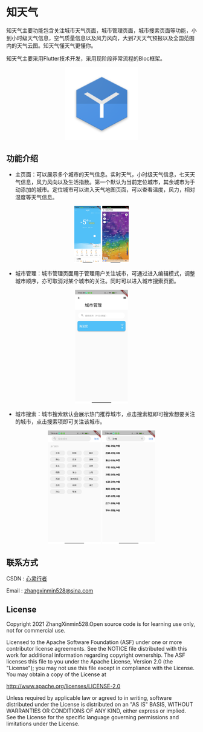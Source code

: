 # 知天气

知天气主要功能包含关注城市天气页面，城市管理页面，城市搜索页面等功能，小到小时级天气信息，空气质量信息以及风力风向，大到7天天气预报以及全国范围内的天气云图。知天气懂天气更懂你。

知天气主要采用Flutter技术开发，采用现阶段非常流程的Bloc框架。

<p align="center">
  <img alt="logo" src="https://github.com/ZhangXinmin528/AndroidUtils/blob/master/app/src/main/assets/ic_launcher.png"/>
</p>


## 功能介绍

- 主页面：可以展示多个城市的天气信息。实时天气，小时级天气信息，七天天气信息，风力风向以及生活指数。第一个默认为当前定位城市，其余城市为手动添加的城市。定位城市可以进入天气地图页面，可以查看温度，风力，相对湿度等天气信息。

<center class="half">
<img src="/screenshot/weather_page.jpg" width = "70" height = "150" alt="首页"  />
<img src="/screenshot/weather_map.jpg" width = "70" height = "150" alt="首页"  />
</center>

- 城市管理：城市管理页面用于管理用户关注城市，可通过进入编辑模式，调整城市顺序，亦可取消对某个城市的关注。同时可以进入城市搜索页面。

<center class="half">
<img src="/screenshot/weather_manage.jpg" width = "140" height = "300" alt="首页"  />
</center>

- 城市搜索：城市搜索默认会展示热门推荐城市，点击搜索框即可搜索想要关注的城市，点击搜索项即可关注该城市。

<center class="half">
<img src="/screenshot/hot_city.jpg" width = "140" height = "300" alt="首页"  />
<img src="/screenshot/search_result.jpg" width = "140" height = "300" alt="首页"  />
</center>

联系方式
---
CSDN : [心灵行者](https://blog.csdn.net/zxm528)

Email : zhangxinmin528@sina.com

License
---

Copyright 2021 ZhangXinmin528.Open source code is for learning use only, not for commercial use.

Licensed to the Apache Software Foundation (ASF) under one or more contributor
license agreements.  See the NOTICE file distributed with this work for
additional information regarding copyright ownership.  The ASF licenses this
file to you under the Apache License, Version 2.0 (the "License"); you may not
use this file except in compliance with the License.  You may obtain a copy of
the License at

  http://www.apache.org/licenses/LICENSE-2.0

Unless required by applicable law or agreed to in writing, software
distributed under the License is distributed on an "AS IS" BASIS, WITHOUT
WARRANTIES OR CONDITIONS OF ANY KIND, either express or implied.  See the
License for the specific language governing permissions and limitations under
the License.


